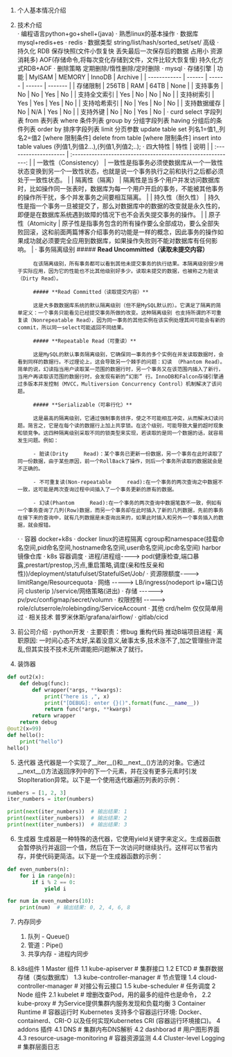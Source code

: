 1. 个人基本情况介绍
2. 技术介绍  
   · 编程语言python+go+shell+(java)
   · 熟悉linux的基本操作
   · 数据库 mysql+redis+es
     · redis
       · 数据类型 string/list/hash/sorted_set/set/ 高级
       · 持久化 RDB 保存快照(文件小恢复快 丢失最后一次保存后的数据 占用小 资源消耗多) AOF(存储命令,将每次变化存储到文件，文件比较大恢复慢)   持久化方式RDB+AOF
       · 删除策略  定期删除/惰性删除/定时删除
     · mysql
       · 存储引擎
            | 功能         | MylSAM | MEMORY | InnoDB | Archive |
            | ------------ | ------ | ------ | ------ | ------- |
            | 存储限制     | 256TB  | RAM    | 64TB   | None    |
            | 支持事务     | No     | No     | Yes    | No      |
            | 支持全文索引 | Yes    | No     | No     | No      |
            | 支持树索引   | Yes    | Yes    | Yes    | No      |
            | 支持哈希索引 | No     | Yes    | No     | No      |
            | 支持数据缓存 | No     | N/A    | Yes    | No      |
            | 支持外键     | No     | No     | Yes    | No      |
       · curd
            select 字段列表 from 表列表 where 条件列表 group by 分组字段列表  having 分组后的条件列表  order by 排序字段列表  limit 分页参数
            update table set 列名1=值1,,列名2=值2 [where 限制条件]
            delete from table [where 限制条件]
            insert into table values (列值1,列值2...),(列值1,列值2;..);
       · 四大特性
            | 特性                  |                             说明                             |
            | :-------------------- | :----------------------------------------------------------: |
            | 一致性（Consistency） | 一致性是指事务必须使数据库从一个一致性状态变换到另一个一致性状态，也就是说一个事务执行之前和执行之后都必须处于一致性状态。 |
            | 隔离性（隔离）        | 隔离性是当多个用户并发访问数据库时，比如操作同一张表时，数据库为每一个用户开启的事务，不能被其他事务的操作所干扰，多个并发事务之间要相互隔离。 |
            | 持久性（耐久性）      | 持久性是指一个事务一旦被提交了，那么对数据库中的数据的改变就是永久性的，即便是在数据库系统遇到故障的情况下也不会丢失提交事务的操作。 |
            | 原子性（Atomicity     | 原子性是指事务包含的所有操作要么全部成功，要么全部失败回滚，这和前面两篇博客介绍事务的功能是一样的概念，因此事务的操作如果成功就必须要完全应用到数据库，如果操作失败则不能对数据库有任何影响。 |
       · 事务隔离级别
            ##### **Read Uncommitted（读取未提交内容）**

            在该隔离级别，所有事务都可以看到其他未提交事务的执行结果。本隔离级别很少用于实际应用，因为它的性能也不比其他级别好多少。读取未提交的数据，也被称之为脏读（Dirty Read）。

            ##### **Read Committed（读取提交内容）**

            这是大多数数据库系统的默认隔离级别（但不是MySQL默认的）。它满足了隔离的简单定义：一个事务只能看见已经提交事务所做的改变。这种隔离级别 也支持所谓的不可重复读（Nonrepeatable Read），因为同一事务的其他实例在该实例处理其间可能会有新的commit，所以同一select可能返回不同结果。

            ##### **Repeatable Read（可重读）**

            这是MySQL的默认事务隔离级别，它确保同一事务的多个实例在并发读取数据时，会看到同样的数据行。不过理论上，这会导致另一个棘手的问题：幻读 （Phantom Read）。简单的说，幻读指当用户读取某一范围的数据行时，另一个事务又在该范围内插入了新行，当用户再读取该范围的数据行时，会发现有新的“幻影” 行。InnoDB和Falcon存储引擎通过多版本并发控制（MVCC，Multiversion Concurrency Control）机制解决了该问题。

            ##### **Serializable（可串行化）**

            这是最高的隔离级别，它通过强制事务排序，使之不可能相互冲突，从而解决幻读问题。简言之，它是在每个读的数据行上加上共享锁。在这个级别，可能导致大量的超时现象和锁竞争。这四种隔离级别采取不同的锁类型来实现，若读取的是同一个数据的话，就容易发生问题。例如：

            - 脏读(Drity     Read)：某个事务已更新一份数据，另一个事务在此时读取了同一份数据，由于某些原因，前一个RollBack了操作，则后一个事务所读取的数据就会是不正确的。

            - 不可重复读(Non-repeatable     read):在一个事务的两次查询之中数据不一致，这可能是两次查询过程中间插入了一个事务更新的原有的数据。

            - 幻读(Phantom     Read):在一个事务的两次查询中数据笔数不一致，例如有一个事务查询了几列(Row)数据，而另一个事务却在此时插入了新的几列数据，先前的事务在接下来的查询中，就有几列数据是未查询出来的，如果此时插入和另外一个事务插入的数据，就会报错。
     ·
   · 容器 docker+k8s
     · docker linux的进程隔离 cgroup和namespace(挂载命名空间,pid命名空间,hostname命名空间,user命名空间,ipc命名空间)  harbor镜像仓库
     · k8s 容器调度
       · 进程/进程组----> pod(健康检查,端口暴露,prestart/prestop,污点,重启策略,调度(亲和性反亲和性))/deployment/statufulset/StatefulSet/Job/
       · 资源限额度----> limitRange/Resourcequota
       · 网络    ----->  LB/ingress(nodeport ip+端口访问 clusterip )/service/网络策略(进出)
       · 存储    ------>   pv/pvc/configmap/secret/volumn
       · 权限控制  ----->   role/clutserrole/rolebingding/ServiceAccount
       · 其他 crd/helm 仅仅简单用过
       · 相关技术 普罗米休斯/grafana/airflow/
   · gitlab/cicd
3. 前公司介绍
    · python开发
    · 主要职责：修bug 重构代码 推动B端项目进程
    · 离职原因: 一时间心态不太好,呆着没意义,破事太多,技术涨不了,加之管理些许混乱,但其实技不技术无所谓能把问题解决了就行。
4. 装饰器

```python
def out2(x):
    def debug(func):
        def wrapper(*args, **kwargs):
            print("here is ,", x)
            print("[DEBUG]: enter {}()".format(func.__name__))
            return func(*args, **kwargs)
        return wrapper
    return debug
@out2(x=99)
def hello():
    print("hello")
hello()
```

5. 迭代器
迭代器是一个实现了__iter__()和__next__()方法的对象。它通过__next__()方法返回序列中的下一个元素，并在没有更多元素时引发StopIteration异常。以下是一个使用迭代器遍历列表的示例：

```python
numbers = [1, 2, 3]
iter_numbers = iter(numbers)

print(next(iter_numbers))  # 输出结果: 1
print(next(iter_numbers))  # 输出结果: 2
print(next(iter_numbers))  # 输出结果: 3
```

6. 生成器
生成器是一种特殊的迭代器，它使用yield关键字来定义。生成器函数会暂停执行并返回一个值，然后在下一次访问时继续执行。这样可以节省内存，并使代码更简洁。以下是一个生成器函数的示例：

```python
def even_numbers(n):
    for i in range(n):
        if i % 2 == 0:
            yield i

for num in even_numbers(10):
    print(num)  # 输出结果: 0, 2, 4, 6, 8
```

7. 内存同步
   1. 队列 - Queue()
   2. 管道：Pipe()
   3. 共享内存 - 进程内同步

8. k8s组件
    1 Master 组件
            1.1 kube-apiserver  # 集群接口
            1.2 ETCD # 集群数据存储（类似数据库）
            1.3 kube-controller-manager # 节点管理
            1.4 cloud-controller-manager # 对接公有云接口
            1.5 kube-scheduler # 任务调度
    2  Node 组件
            2.1 kubelet # 增删改查Pod，用的最多的组件也是命令，
            2.2 kube-proxy # 为Service提供集群内服务发现和负载均衡
    3 Container Runtime  # 容器运行时
            Kubernetes 支持多个容器运行环境:
                Docker、 containerd、CRI-O
                以及任何实现Kubernetes CRI (容器运行环境接口)。
    4 addons 插件
            4.1 DNS # 集群内布DNS解析
            4.2 dashborad # 用户图形界面
            4.3 resource-usage-monitoring # 容器资源监测
            4.4 Cluster-level Logging # 集群层面日志
